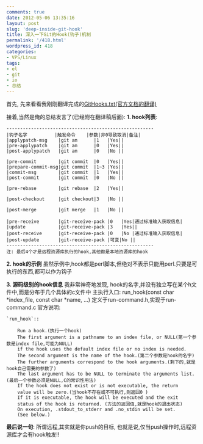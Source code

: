```yaml
---
comments: true
date: 2012-05-06 13:35:16
layout: post
slug: 'deep-inside-git-hook'
title: 深入一下Git的Hook(钩子)机制
permalink: '/418.html'
wordpress_id: 418
categories:
- VPS/Linux
tags:
- el
- git
- io
- 总结
---
```


首先, 先来看看我刚刚翻译完成的[GitHooks.txt(官方文档的翻译)](https://github.com/wendal/wendal/blob/master/githooks/githooks.txt)

接着,当然是俺的总结发言了(已经附在翻译稿后面):
**1. hook列表**:

    
    
    ------------------------------------------------------
    |钩子名字          |触发命令    |参数|非0导致取消|备注|
    |applypatch-msg    |git am      |1   |Yes||
    |pre-applypatch    |git am      |0   |Yes||
    |post-applypatch   |git am      |0   |No ||
                                    
    |pre-commit        |git commit  |0   |Yes||
    |prepare-commit-msg|git commit  |1~3 |Yes||
    |commit-msg        |git commit  |1   |Yes||
    |post-commit       |git commit  |0   |No ||
                                    
    |pre-rebase        |git rebase  |2   |Yes||
    
    |post-checkout     |git checkout|3   |No ||
    
    |post-merge        |git merge   |1   |No ||
    
    |pre-receive       |git-receive-pack |0   |Yes|通过标准输入获取信息|
    |update            |git-receive-pack |3   |Yes||
    |post-receive      |git-receive-pack |0   |No |通过标准输入获取信息|
    |post-update       |git-receive-pack |可变|No ||
    ------------------------------------------------------
    注: 最后4个才是远程资源库执行的hook,其他都是本地资源库的hook
    



**2. hook的示例**
虽然示例中,hook都是perl脚本,但绝对不表示只能用perl.只要是可执行的东西,都可以作为钩子

**3. 源码级别的hook信息**
我非常神奇地发现, hook的名字,并没有独立写在某个h文件中,而是分布于几个具体的c文件中
主执行入口: run_hook(const char *index_file, const char *name, ...) 定义于run-command.h,实现于run-command.c
官方说明:

    
    
    `run_hook`::
    
    	Run a hook.(执行一个hook)
    	The first argument is a pathname to an index file, or NULL(第一个参数是index file,可能为NULL)
    	if the hook uses the default index file or no index is needed.
    	The second argument is the name of the hook.(第二个参数是hook的名字)
    	The further arguments correspond to the hook arguments.(剩下的,就是hook自己需要的参数了)
    	The last argument has to be NULL to terminate the arguments list.(最后一个参数必须是NULL,C的常识性用法)
    	If the hook does not exist or is not executable, the return
    	value will be zero.(当hook不存在或不可执行,则返回0 )
    	If it is executable, the hook will be executed and the exit
    	status of the hook is returned. (方法的返回值,就是hook的退出状态)
    	On execution, .stdout_to_stderr and .no_stdin will be set.
    	(See below.)
    



**最后说一句**:
所谓远程,其实就是你push的目标, 也就是说,仅当push操作时,远程资源库才会有hook触发!!
